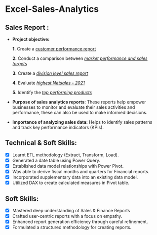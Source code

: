 # Excel-Sales-Analytics

## Sales Report :


- **Project objective:** 

    **1.** Create a [customer performance report](https://github.com/Aishumohan01/Excel-Sales-Analytics/blob/main/Customer%20Performance%20Report.pdf_) 

    **2.** Conduct a comparison between _[market performance and sales targets](https://github.com/Aishumohan01/Excel-Sales-Analytics/blob/main/Market%20Performance%20vs%20Target.pdf)_

    **3.** Create a _[division level sales report](https://github.com/Aishumohan01/Excel-Sales-Analytics/blob/main/Division%20Level%20Sales%20Report.pdf)_

    **4.** Evaluate _[highest Netsales - 2021](https://github.com/Aishumohan01/Excel-Sales-Analytics/blob/main/Top%205%20Countries%20in%20Netsales%2021'.pdf)_

    **5.** Identify the _[top performing products](https://github.com/Aishumohan01/Excel-Sales-Analytics/blob/main/Top%205%20Countries%20in%20Netsales%2021'.pdf)_

- **Purpose of sales analytics reports:** These reports help empower businesses to monitor and evaluate their sales activities and performance, these can also be used to make informed decisions.

- **Importance of analyzing sales data:** Helps to identify sales patterns and track key performance indicators (KPIs).



## Technical & Soft Skills:
- [x]	Learnt ETL methodology (Extract, Transform, Load).
- [x]	Generated a date table using Power Query.
- [x] Established data model relationships with Power Pivot.
- [x]	Was able to derive fiscal months and quarters for Financial reports.
- [x]	Incorporated supplementary data into an existing data model.
- [x]	Utilized DAX to create calculated measures in Pivot table.

## Soft Skills:
- [x]	Mastered deep understanding of Sales & Finance Reports
- [x]	Crafted user-centric reports with a focus on empathy.
- [x]	Enhanced report generation efficiency through careful refinement.
- [x]	Formulated a structured methodology for creating reports.
